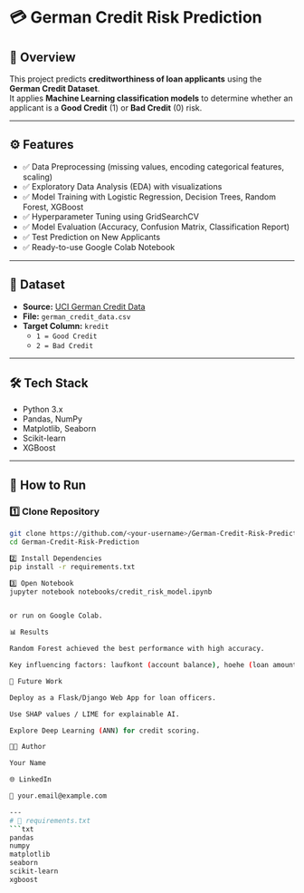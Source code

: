 # 💳 German Credit Risk Prediction

## 📌 Overview
This project predicts **creditworthiness of loan applicants** using the **German Credit Dataset**.  
It applies **Machine Learning classification models** to determine whether an applicant is a **Good Credit** (1) or **Bad Credit** (0) risk.  

---
## ⚙️ Features
- ✅ Data Preprocessing (missing values, encoding categorical features, scaling)  
- ✅ Exploratory Data Analysis (EDA) with visualizations  
- ✅ Model Training with Logistic Regression, Decision Trees, Random Forest, XGBoost  
- ✅ Hyperparameter Tuning using GridSearchCV  
- ✅ Model Evaluation (Accuracy, Confusion Matrix, Classification Report)  
- ✅ Test Prediction on New Applicants  
- ✅ Ready-to-use Google Colab Notebook  
---
## 📂 Dataset
- **Source:** [UCI German Credit Data](https://archive.ics.uci.edu/ml/datasets/statlog+(german+credit+data))  
- **File:** `german_credit_data.csv`  
- **Target Column:** `kredit`  
  - `1 = Good Credit`  
  - `2 = Bad Credit`  
---
## 🛠️ Tech Stack
- Python 3.x  
- Pandas, NumPy  
- Matplotlib, Seaborn  
- Scikit-learn  
- XGBoost  
---
## 🚀 How to Run

### 1️⃣ Clone Repository
```bash
git clone https://github.com/<your-username>/German-Credit-Risk-Prediction.git
cd German-Credit-Risk-Prediction

2️⃣ Install Dependencies
pip install -r requirements.txt

3️⃣ Open Notebook
jupyter notebook notebooks/credit_risk_model.ipynb


or run on Google Colab.

📊 Results

Random Forest achieved the best performance with high accuracy.

Key influencing factors: laufkont (account balance), hoehe (loan amount), alter (age), and beszeit (employment history).

🔮 Future Work

Deploy as a Flask/Django Web App for loan officers.

Use SHAP values / LIME for explainable AI.

Explore Deep Learning (ANN) for credit scoring.

👩‍💻 Author

Your Name

🌐 LinkedIn

📧 your.email@example.com

---
# 📌 requirements.txt
```txt
pandas
numpy
matplotlib
seaborn
scikit-learn
xgboost

